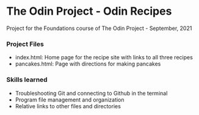 # The Odin Project - Odin Recipes
Project for the Foundations course of The Odin Project - September, 2021

### Project Files
- index.html: Home page for the recipe site with links to all three recipes
- pancakes.html: Page with directions for making pancakes

### Skills learned
- Troubleshooting Git and connecting to Github in the terminal
- Program file management and organization
- Relative links to other files and directories
